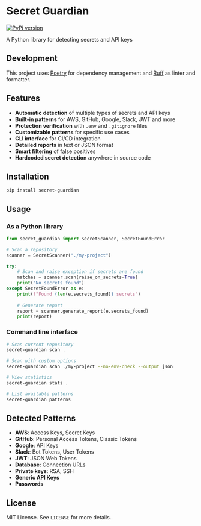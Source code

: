 # Secret Guardian
[![PyPi version](https://img.shields.io/pypi/v/secret-guardian.svg?style=flat-square)](https://pypi.org/project/secret-guardian)

A Python library for detecting secrets and API keys 

## Development

This project uses [Poetry](https://python-poetry.org/) for dependency management and [Ruff](https://docs.astral.sh/ruff/) as linter and formatter.

## Features

- **Automatic detection** of multiple types of secrets and API keys
- **Built-in patterns** for AWS, GitHub, Google, Slack, JWT and more
- **Protection verification** with `.env` and `.gitignore` files
- **Customizable patterns** for specific use cases
- **CLI interface** for CI/CD integration
- **Detailed reports** in text or JSON format
- **Smart filtering** of false positives
- **Hardcoded secret detection** anywhere in source code

## Installation

```bash
pip install secret-guardian
```

## Usage

### As a Python library

```python
from secret_guardian import SecretScanner, SecretFoundError

# Scan a repository
scanner = SecretScanner("./my-project")

try:
    # Scan and raise exception if secrets are found
    matches = scanner.scan(raise_on_secrets=True)
    print("No secrets found")
except SecretFoundError as e:
    print(f"Found {len(e.secrets_found)} secrets")
    
    # Generate report
    report = scanner.generate_report(e.secrets_found)
    print(report)
```

### Command line interface

```bash
# Scan current repository
secret-guardian scan .

# Scan with custom options
secret-guardian scan ./my-project --no-env-check --output json

# View statistics
secret-guardian stats .

# List available patterns
secret-guardian patterns
```

## Detected Patterns

- **AWS**: Access Keys, Secret Keys
- **GitHub**: Personal Access Tokens, Classic Tokens
- **Google**: API Keys
- **Slack**: Bot Tokens, User Tokens
- **JWT**: JSON Web Tokens
- **Database**: Connection URLs
- **Private keys**: RSA, SSH
- **Generic API Keys**
- **Passwords**

## License

MIT License. See `LICENSE` for more details..
